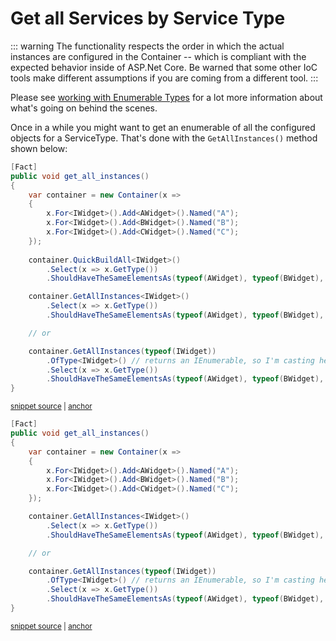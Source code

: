 # Get all Services by Service Type

::: warning
The functionality respects the order in which the actual instances are configured in the Container -- which is compliant with the
expected behavior inside of ASP.Net Core.  Be warned that some other IoC tools make different assumptions if you are coming from a different tool.
:::

Please see [working with Enumerable Types](/guide/ioc/working-with-enumerable-types) for a lot more information about what's going on behind the
scenes.

Once in a while you might want to get an enumerable of all the configured objects for a ServiceType.  That's done with the `GetAllInstances()` method shown below:

<!-- snippet: sample_get-all-instances -->
<a id='snippet-sample_get-all-instances'></a>
```cs
[Fact]
public void get_all_instances()
{
    var container = new Container(x =>
    {
        x.For<IWidget>().Add<AWidget>().Named("A");
        x.For<IWidget>().Add<BWidget>().Named("B");
        x.For<IWidget>().Add<CWidget>().Named("C");
    });
    
    container.QuickBuildAll<IWidget>()
        .Select(x => x.GetType())
        .ShouldHaveTheSameElementsAs(typeof(AWidget), typeof(BWidget), typeof(CWidget));

    container.GetAllInstances<IWidget>()
        .Select(x => x.GetType())
        .ShouldHaveTheSameElementsAs(typeof(AWidget), typeof(BWidget), typeof(CWidget));

    // or

    container.GetAllInstances(typeof(IWidget))
        .OfType<IWidget>() // returns an IEnumerable, so I'm casting here
        .Select(x => x.GetType())
        .ShouldHaveTheSameElementsAs(typeof(AWidget), typeof(BWidget), typeof(CWidget));
}
```
<sup><a href='https://github.com/JasperFx/lamar/blob/master/src/Lamar.Testing/IoC/Acceptance/get_all_instances.cs#L87-L114' title='Snippet source file'>snippet source</a> | <a href='#snippet-sample_get-all-instances' title='Start of snippet'>anchor</a></sup>
<a id='snippet-sample_get-all-instances-1'></a>
```cs
[Fact]
public void get_all_instances()
{
    var container = new Container(x =>
    {
        x.For<IWidget>().Add<AWidget>().Named("A");
        x.For<IWidget>().Add<BWidget>().Named("B");
        x.For<IWidget>().Add<CWidget>().Named("C");
    });

    container.GetAllInstances<IWidget>()
        .Select(x => x.GetType())
        .ShouldHaveTheSameElementsAs(typeof(AWidget), typeof(BWidget), typeof(CWidget));

    // or

    container.GetAllInstances(typeof(IWidget))
        .OfType<IWidget>() // returns an IEnumerable, so I'm casting here
        .Select(x => x.GetType())
        .ShouldHaveTheSameElementsAs(typeof(AWidget), typeof(BWidget), typeof(CWidget));
}
```
<sup><a href='https://github.com/JasperFx/lamar/blob/master/src/StructureMap.Testing/Examples/Resolving/SimpleScenarios.cs#L50-L73' title='Snippet source file'>snippet source</a> | <a href='#snippet-sample_get-all-instances-1' title='Start of snippet'>anchor</a></sup>
<!-- endSnippet -->
